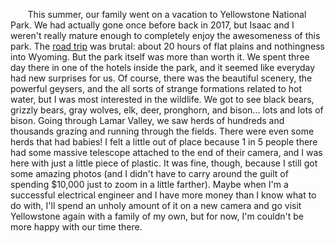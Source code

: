 &nbsp;&nbsp;&nbsp;&nbsp;&nbsp;&nbsp; This summer, our family went on a vacation to Yellowstone National Park. We had actually gone once before back in 2017, but Isaac and I weren't really mature enough to completely enjoy the awesomeness of this park. The [road trip](https://www.google.com/maps/dir/fort+worth/yellowstone/@36.4642356,-107.9018365,5z/data=!4m13!4m12!1m5!1m1!1s0x864e6e122dc807ad:0xa4af8bf8dd69acbd!2m2!1d-97.3307658!2d32.7554883!1m5!1m1!1s0x5351e55555555555:0xaca8f930348fe1bb!2m2!1d-110.561249!2d44.5979182) was brutal: about 20 hours of flat plains and nothingness into Wyoming. But the park itself was more than worth it. We spent three day there in one of the hotels inside the park, and it seemed like everyday had new surprises for us. Of course, there was the beautiful scenery, the powerful geysers, and the all sorts of strange formations related to hot water, but I was most interested in the wildlife. We got to see black bears, grizzly bears, gray wolves, elk, deer, pronghorn, and bison... lots and lots of bison. Going through Lamar Valley, we saw herds of hundreds and thousands grazing and running through the fields. There were even some herds that had babies! I felt a little out of place because 1 in 5 people there had some massive telescope attached to the end of their camera, and I was here with just a little piece of plastic. It was fine, though, because I still got some amazing photos (and I didn't have to carry around the guilt of spending $10,000 just to zoom in a little farther). Maybe when I'm a successful electrical engineer and I have more money than I know what to do with, I'll spend an unholy amount of it on a new camera and go visit Yellowstone again with a family of my own, but for now, I'm couldn't be more happy with our time there.